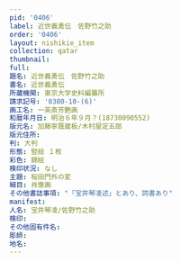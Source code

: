 ```yaml
---
pid: '0406'
label: 近世義勇伝　佐野竹之助
order: '0406'
layout: nishikie_item
collection: qatar
thumbnail: 
full: 
題名: 近世義勇伝　佐野竹之助
書名: 近世義勇伝
所蔵機関: 東京大学史料編纂所
請求記号: '0380-10-(6)'
画工名: 一英斎芳艶画
和暦年月日: 明治６年９月？(18730090552)
版元名: 加藤寧蔭蔵板/木村屋定五郎
版元住所: 
判: 大判
形態: 竪絵 １枚
彩色: 錦絵
検印状況: なし
主題: 桜田門外の変
細目: 肖像画
その他書誌事項: "「宝井琴凌述」とあり、詞書あり"
manifest: 
人名: 宝井琴凌/佐野竹之助
検印: 
その他固有件名: 
彫師: 
地名: 
---
```

